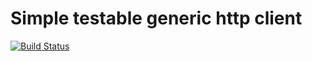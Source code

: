 # Simple testable generic http client

[![Build Status](https://travis-ci.org/renegare/guzzle-client-helper.png?branch=master)](https://travis-ci.org/renegare/guzzle-client-helper)
